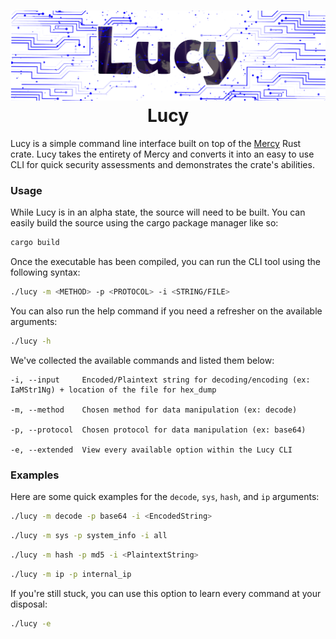 <h1 align="center">
    <img src="assets/lucy_logo.png" />
    <br />
    Lucy
</h1>

Lucy is a simple command line interface built on top of the [Mercy](https://github.com/hifumi1337/mercy) Rust crate. Lucy takes the entirety of Mercy and converts it into an easy to use CLI for quick security assessments and demonstrates the crate's abilities.

### Usage

While Lucy is in an alpha state, the source will need to be built. You can easily build the source using the cargo package manager like so:

```bash
cargo build
```

Once the executable has been compiled, you can run the CLI tool using the following syntax:
```bash
./lucy -m <METHOD> -p <PROTOCOL> -i <STRING/FILE>
```

You can also run the help command if you need a refresher on the available arguments:
```bash
./lucy -h
```

We've collected the available commands and listed them below:
```
-i, --input     Encoded/Plaintext string for decoding/encoding (ex: IaMStr1Ng) + location of the file for hex_dump

-m, --method    Chosen method for data manipulation (ex: decode)

-p, --protocol  Chosen protocol for data manipulation (ex: base64)

-e, --extended  View every available option within the Lucy CLI
```

### Examples

Here are some quick examples for the `decode`, `sys`, `hash`, and `ip` arguments:

```bash
./lucy -m decode -p base64 -i <EncodedString>
```

```bash
./lucy -m sys -p system_info -i all
```

```bash
./lucy -m hash -p md5 -i <PlaintextString>
```

```bash
./lucy -m ip -p internal_ip
```

If you're still stuck, you can use this option to learn every command at your disposal:
```bash
./lucy -e
```